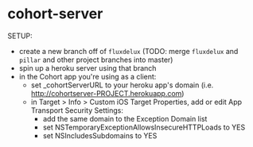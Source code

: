 # cohort-server

SETUP:
- create a new branch off of `fluxdelux` (TODO: merge `fluxdelux` and `pillar` and other project branches into master)
- spin up a heroku server using that branch
- in the Cohort app you're using as a client: 
    + set _cohortServerURL to your heroku app's domain (i.e. http://cohortserver-PROJECT.herokuapp.com)
    + in Target > Info > Custom iOS Target Properties, add or edit App Transport Security Settings:    
        - add the same domain to the Exception Domain list
        - set NSTemporaryExceptionAllowsInsecureHTTPLoads to YES
        - set NSIncludesSubdomains to YES
        